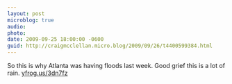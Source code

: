 ```yaml
---
layout: post
microblog: true
audio: 
photo: 
date: 2009-09-25 18:00:00 -0600
guid: http://craigmcclellan.micro.blog/2009/09/26/t4400599384.html
---
```

So this is why Atlanta was having floods last week. Good grief this is a lot of rain.  [yfrog.us/3dn7fz](http://yfrog.us/3dn7fz)
